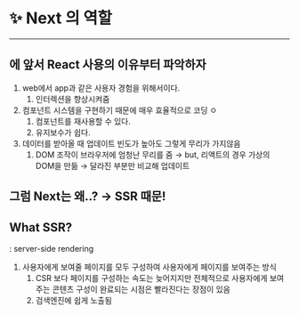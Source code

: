 # ✨ Next 의 역할

------

## 에 앞서 React 사용의 이유부터 파악하자

1. web에서 app과 같은 사용자 경험을 위해서이다.
   1. 인터렉션을 향상시켜줌
2. 컴포넌트 시스템을 구현하기 때문에 매우 효율적으로 코딩 ㅇ
   1. 컴포넌트를 재사용할 수 있다.
   2. 유지보수가 쉽다.
3. 데이터를 받아올 때 업데이트 빈도가 높아도 그렇게 무리가 가지않음
   1. DOM 조작이 브라우저에 엄청난 무리를 줌 → but, 리액트의 경우 가상의 DOM을 만듦 → 달라진 부분만 비교해 업데이트

## 그럼 Next는 왜..? → SSR 때문!

## What SSR?

: server-side rendering

1. 사용자에게 보여줄 페이지를 모두 구성하여 사용자에게 페이지를 보여주는 방식
   1. CSR 보다 페이지를 구성하는 속도는 늦어지지만 전체적으로 사용자에게 보여주는 콘텐츠 구성이 완료되는 시점은 빨라진다는 장점이 있음
   2. 검색엔진에 쉽게 노출됨

